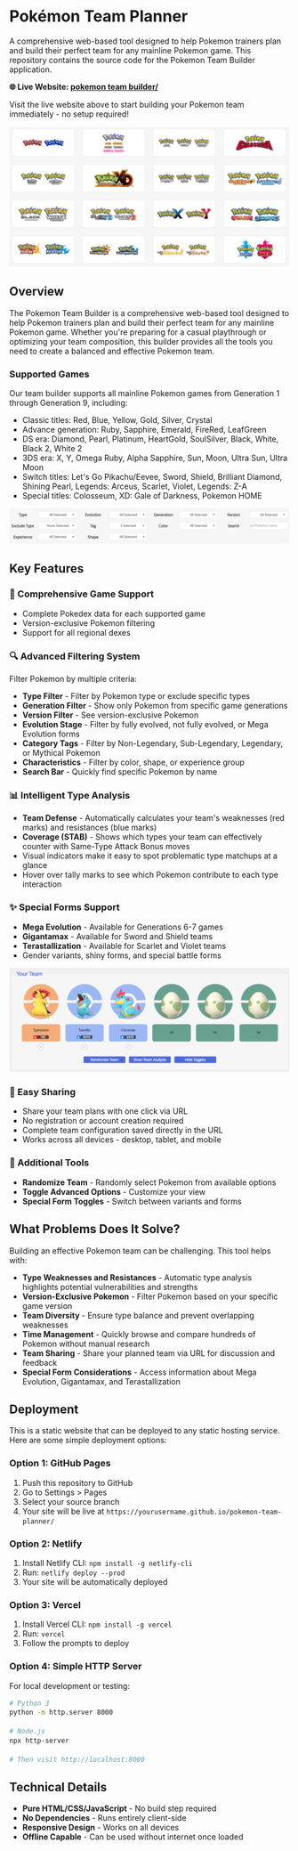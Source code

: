 # Pokémon Team Planner

A comprehensive web-based tool designed to help Pokemon trainers plan and build their perfect team for any mainline Pokemon game. This repository contains the source code for the Pokemon Team Builder application.

**🌐 Live Website: [pokemon team builder/](https://pokemonteambuilder.pro/)**

Visit the live website above to start building your Pokemon team immediately - no setup required!

![Game List](pokemon-team-planner-gamelist.png)

## Overview

The Pokemon Team Builder is a comprehensive web-based tool designed to help Pokemon trainers plan and build their perfect team for any mainline Pokemon game. Whether you're preparing for a casual playthrough or optimizing your team composition, this builder provides all the tools you need to create a balanced and effective Pokemon team.

### Supported Games

Our team builder supports all mainline Pokemon games from Generation 1 through Generation 9, including:

- Classic titles: Red, Blue, Yellow, Gold, Silver, Crystal
- Advance generation: Ruby, Sapphire, Emerald, FireRed, LeafGreen
- DS era: Diamond, Pearl, Platinum, HeartGold, SoulSilver, Black, White, Black 2, White 2
- 3DS era: X, Y, Omega Ruby, Alpha Sapphire, Sun, Moon, Ultra Sun, Ultra Moon
- Switch titles: Let's Go Pikachu/Eevee, Sword, Shield, Brilliant Diamond, Shining Pearl, Legends: Arceus, Scarlet, Violet, Legends: Z-A
- Special titles: Colosseum, XD: Gale of Darkness, Pokemon HOME

![Filter Interface](pokemon-team-planner-filter.png)

## Key Features

### 🎯 Comprehensive Game Support
- Complete Pokedex data for each supported game
- Version-exclusive Pokemon filtering
- Support for all regional dexes

### 🔍 Advanced Filtering System
Filter Pokemon by multiple criteria:
- **Type Filter** - Filter by Pokemon type or exclude specific types
- **Generation Filter** - Show only Pokemon from specific game generations
- **Version Filter** - See version-exclusive Pokemon
- **Evolution Stage** - Filter by fully evolved, not fully evolved, or Mega Evolution forms
- **Category Tags** - Filter by Non-Legendary, Sub-Legendary, Legendary, or Mythical Pokemon
- **Characteristics** - Filter by color, shape, or experience group
- **Search Bar** - Quickly find specific Pokemon by name

### 📊 Intelligent Type Analysis
- **Team Defense** - Automatically calculates your team's weaknesses (red marks) and resistances (blue marks)
- **Coverage (STAB)** - Shows which types your team can effectively counter with Same-Type Attack Bonus moves
- Visual indicators make it easy to spot problematic type matchups at a glance
- Hover over tally marks to see which Pokemon contribute to each type interaction

### ✨ Special Forms Support
- **Mega Evolution** - Available for Generations 6-7 games
- **Gigantamax** - Available for Sword and Shield teams
- **Terastallization** - Available for Scarlet and Violet teams
- Gender variants, shiny forms, and special battle forms

![Team Composition](pokemon-team-planner-team.png)

### 🔗 Easy Sharing
- Share your team plans with one click via URL
- No registration or account creation required
- Complete team configuration saved directly in the URL
- Works across all devices - desktop, tablet, and mobile

### 🎲 Additional Tools
- **Randomize Team** - Randomly select Pokemon from available options
- **Toggle Advanced Options** - Customize your view
- **Special Form Toggles** - Switch between variants and forms

## What Problems Does It Solve?

Building an effective Pokemon team can be challenging. This tool helps with:

- **Type Weaknesses and Resistances** - Automatic type analysis highlights potential vulnerabilities and strengths
- **Version-Exclusive Pokemon** - Filter Pokemon based on your specific game version
- **Team Diversity** - Ensure type balance and prevent overlapping weaknesses
- **Time Management** - Quickly browse and compare hundreds of Pokemon without manual research
- **Team Sharing** - Share your planned team via URL for discussion and feedback
- **Special Form Considerations** - Access information about Mega Evolution, Gigantamax, and Terastallization

## Deployment

This is a static website that can be deployed to any static hosting service. Here are some simple deployment options:

### Option 1: GitHub Pages
1. Push this repository to GitHub
2. Go to Settings > Pages
3. Select your source branch
4. Your site will be live at `https://yourusername.github.io/pokemon-team-planner/`

### Option 2: Netlify
1. Install Netlify CLI: `npm install -g netlify-cli`
2. Run: `netlify deploy --prod`
3. Your site will be automatically deployed

### Option 3: Vercel
1. Install Vercel CLI: `npm install -g vercel`
2. Run: `vercel`
3. Follow the prompts to deploy

### Option 4: Simple HTTP Server
For local development or testing:
```bash
# Python 3
python -m http.server 8000

# Node.js
npx http-server

# Then visit http://localhost:8000
```

## Technical Details

- **Pure HTML/CSS/JavaScript** - No build step required
- **No Dependencies** - Runs entirely client-side
- **Responsive Design** - Works on all devices
- **Offline Capable** - Can be used without internet once loaded

